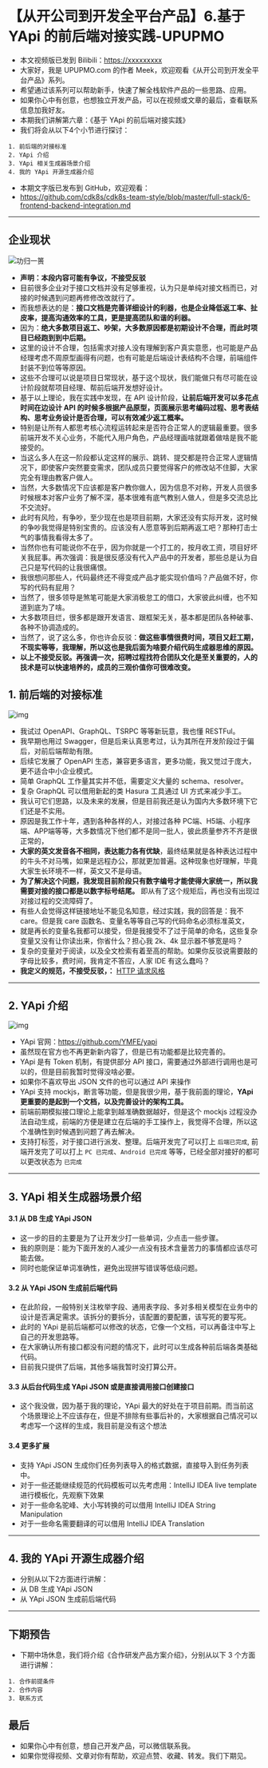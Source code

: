 
# 【从开公司到开发全平台产品】6.基于 YApi 的前后端对接实践-UPUPMO

- 本文视频版已发到 Bilibili：<https://xxxxxxxxx>
- 大家好，我是 UPUPMO.com 的作者 Meek，欢迎观看《从开公司到开发全平台产品》系列。
- 希望通过该系列可以帮助新手，快速了解全栈软件产品的一些思路、应用。
- 如果你心中有创意，也想独立开发产品，可以在视频或文章的最后，查看联系信息加我好友。
- 本期我们讲解第六章：《基于 YApi 的前后端对接实践》
- 我们将会从以下4个小节进行探讨：

```
1. 前后端的对接标准
2. YApi 介绍
3. YApi 相关生成器场景介绍
4. 我的 YApi 开源生成器介绍
```


- 本期文字版已发布到 GitHub，欢迎观看：
- <https://github.com/cdk8s/cdk8s-team-style/blob/master/full-stack/6-frontend-backend-integration.md>

-------------------------------------------------------------------


## 企业现状


![功归一篑](https://openfilecdn.upupmo.com/upupmo-article/old-gitnavi/build-railway.png)

- **声明：本段内容可能有争议，不接受反驳**
- 目前很多企业对于接口文档并没有足够重视，认为只是单纯对接文档而已，对接的时候遇到问题再修修改改就行了。
- 而我想表达的是：**接口文档是完善详细设计的利器，也是企业降低返工率、扯皮率，提高沟通效率的工具，更是提高团队和谐的利器。**
- 因为：**绝大多数项目返工、吵架，大多数原因都是初期设计不合理，而此时项目已经跑到到中后期。**
- 这里的设计不合理，包括需求对接人没有理解到客户真实意愿，也可能是产品经理考虑不周原型画得有问题，也有可能是后端设计表结构不合理，前端组件封装不到位等等原因。
- 这些不合理可以说是项目日常现状，基于这个现状，我们能做只有尽可能在设计阶段就帮项目经理、帮前后端开发想好设计。
- 基于以上理论，我在实践中发现，在 API 设计阶段，**让前后端开发可以多花点时间在边设计 API 的时候多根据产品原型，页面展示思考编码过程、思考表结构、思考业务设计是否合理，可以有效减少返工概率。**
- 特别是让所有人都思考核心流程运转起来是否符合正常人的逻辑最重要。很多前端开发不关心业务，不能代入用户角色，产品经理画啥就跟着做啥是我不能接受的。
- 当这么多人在这一阶段都认定这样的展示、跳转、提交都是符合正常人逻辑情况下，即使客户突然要变需求，团队成员只要觉得客户的修改站不住脚，大家完全有理由教客户做人。
- 当然，大多数情况下应该都是客户教你做人，因为信息不对称，开发人员很多时候根本对客户业务了解不深，基本很难有底气教别人做人，但是多交流总比不交流好。
- 此时有风险，有争吵，至少现在也是项目前期，大家还没有实际开发，这时候的争吵我觉得是特别宝贵的。应该没有人愿意等到后期再返工吧？那种打击士气的事情我看得太多了。
- 当然你也有可能说你不在乎，因为你就是一个打工的，按月收工资，项目好坏关我屁事。再次强调：我是很反感没有代入产品中的开发者，那些总是认为自己只是写代码的让我很痛恨。
- 我很想问那些人，代码最终还不得变成产品才能实现价值吗？产品做不好，你写的代码有屁用？
- 当然了，很多领导是煞笔可能是大家消极怠工的借口，大家彼此纠缠，也不知道到底为了啥。
- 大多数项目烂，很多都是跟开发语言、跟框架无关，基本都是团队各种破事、各种不协调造成的。
- 当然了，说了这么多，你也许会反驳：**做这些事情很费时间，项目又赶工期，不现实等等，我理解，所以这也是我后面为啥要介绍代码生成器思维的原因。**
- **以上不接受反驳。再强调一次，招聘过程找符合团队文化是至关重要的，人的技术是可以快速培养的，成员的三观价值你可很难改变。**


## 1. 前后端的对接标准


![img](https://openfilecdn.upupmo.com/upupmo-article/2022/hasura.png)

- 我试过 OpenAPI、GraphQL、TSRPC 等等新玩意，我也懂 RESTFul。
- 我早期也用过 Swagger，但是后来认真思考过，认为其所在开发阶段过于偏后，对前后端帮助有限。
- 后续它发展了 OpenAPI 生态，兼容更多语言，更多功能，我又觉过于庞大，更不适合中小企业模式。
- 简单 GraphQL 工作量其实并不低，需要定义大量的 schema、resolver。
- 复杂 GraphQL 可以借用新起的类 Hasura 工具通过 UI 方式来减少手工。
- 我认可它们思路，以及未来的发展，但是目前我还是认为国内大多数环境下它们还是不实用。
- 原因是我工作十年，遇到各种各样的人，对接过各种 PC端、H5端、小程序端、APP端等等，大多数情况下他们都不是同一批人，彼此质量参齐不齐是很正常的，
- **大家的英文发音各不相同，表达能力各有优缺**，最终结果就是各种表达过程中的牛头不对马嘴，如果是远程办公，那就更加普遍。这种现象也好理解，毕竟大家生长环境不一样，英文又不是母语。
- **为了解决这个问题，我发现目前阶段只有数字编号才能使得大家统一，所以我需要对接的接口都是以数字标号结尾。** 即从有了这个规矩后，再也没有出现过对接过程的交流障碍了。
- 有些人会觉得这样链接地址不能见名知意，经过实践，我的回答是：我不 care。但是我 care 函数名、变量名等等自己写的代码命名必须标准英文，
- 就是再长的变量名我都可以接受，但是我接受不了过于简单的命名，这些复杂变量又没有让你读出来，你省什么？担心我 2k、4k 显示器不够宽是吗？
- 复杂的变量对于阅读，以及全文检索有着至高的帮助。如果你反驳说需要敲的字母比较多，费时间，我肯定不答应，人家 IDE 有这么蠢吗？
- **我定义的规范，不接受反驳，：** [HTTP 请求风格](https://github.com/cdk8s/cdk8s-team-style/blob/master/dev/common/http-request.md)




-------------------------------------------------------------------

## 2. YApi 介绍

![img](https://openfilecdn.upupmo.com/upupmo-article/2022/yapi.png)

- YApi 官网：<https://github.com/YMFE/yapi>
- 虽然现在官方也不再更新新内容了，但是已有功能都是比较完善的。
- YApi 是有 Token 机制，有提供部分 API 接口，需要通过外部进行调用也是可以的，但是目前我暂时觉得没啥必要。
- 如果你不喜欢导出 JSON 文件的也可以通过 API 来操作
- YApi 支持 mockjs，断言等功能，但是我很少用，基于我前面的理论，**YApi 更重要的是起到一个文档，以及完善设计的架构工具。**
- 前端前期模拟接口理论上能拿到越准确数据越好，但是这个 mockjs 过程没办法自动生成，前端的方便是建立在后端的手工操作上，我觉得不合理，所以这个准确性到时候遇到问题了再去解决。
- 支持打标签，对于接口进行派发、整理。后端开发完了可以打上 `后端已完成`, 前端开发完了可以打上 `PC 已完成`、`Android 已完成` 等等，已经全部对接好的都可以更改状态为 `已完成`



-------------------------------------------------------------------

## 3. YApi 相关生成器场景介绍

#### 3.1 从 DB 生成 YApi JSON

- 这一步的目的主要是为了让开发少打一些单词，少点击一些步骤。
- 我的原则是：能为下面开发的人减少一点没有技术含量苦力的事情都应该尽可能去做。
- 同时也能保证单词准确性，避免出现拼写错误等低级问题。

#### 3.2 从 YApi JSON 生成前后端代码

- 在此阶段，一般特别关注枚举字段、通用表字段、多对多相关模型在业务中的设计是否满足需求。该拆分的要拆分，该配置的要配置，该写死的要写死。
- 此时的 YApi 是前后端都可以修改的状态，它像一个文档，可以再备注中写上自己的开发思路等。
- 在大家确认所有接口都没有问题的情况下，此时可以生成各种前后端各类基础代码。
- 目前我只提供了后端，其他多端我暂时没打算公开。

#### 3.3 从后台代码生成 YApi JSON 或是直接调用接口创建接口

- 这个我没做，因为基于我的理论，YApi 最大的好处在于项目前期。而当前这个场景理论上不应该存在，但是不排除有些事后补的，大家根据自己情况可以考虑写一个这样的生成，我目前是没有这个想法

#### 3.4 更多扩展

- 支持 YApi JSON 生成你们任务列表导入的格式数据，直接导入到任务列表中。
- 对于一些还能继续规范的代码模板可以先考虑用：IntelliJ IDEA live template 进行模板化，先观察下效果
- 对于一些命名驼峰、大小写转换的可以借用 IntelliJ IDEA String Manipulation
- 对于一些命名需要翻译的可以借用 IntelliJ IDEA Translation

-------------------------------------------------------------------

## 4. 我的 YApi 开源生成器介绍

- 分别从以下2方面进行讲解：
- 从 DB 生成 YApi JSON
- 从 YApi JSON 生成前后端代码


-------------------------------------------------------------------

## 下期预告

- 下期中场休息，我们将介绍《合作研发产品方案介绍》，分别从以下 3 个方面进行讲解：

```
1. 合作前提条件
2. 合作内容
3. 联系方式
```

## 最后

- 如果你心中有创意，想自己开发产品，可以微信联系我。
- 如果你觉得视频、文章对你有帮助，欢迎点赞、收藏、转发。我们下期见。




